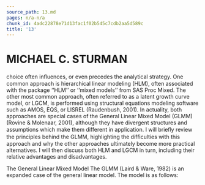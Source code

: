 ```yaml
---
source_path: 13.md
pages: n/a-n/a
chunk_id: 4adc22878e71d13fac1f02b545c7cdb2aa5d589c
title: '13'
---
```

# MICHAEL C. STURMAN

choice often inﬂuences, or even precedes the analytical strategy. One common approach is hierarchical linear modeling (HLM), often associated with the package ‘‘HLM’’ or ‘‘mixed models’’ from SAS Proc Mixed. The other most common approach, often referred to as a latent growth curve model, or LGCM, is performed using structural equations modeling software such as AMOS, EQS, or LISREL (Raudenbush, 2001). In actuality, both approaches are special cases of the General Linear Mixed Model (GLMM) (Rovine & Molenaar, 2001), although they have divergent structures and assumptions which make them different in application. I will brieﬂy review the principles behind the GLMM, highlighting the difﬁculties with this approach and why the other approaches ultimately become more practical alternatives. I will then discuss both HLM and LGCM in turn, including their relative advantages and disadvantages.

The General Linear Mixed Model The GLMM (Laird & Ware, 1982) is an expanded case of the general linear model. The model is as follows:
